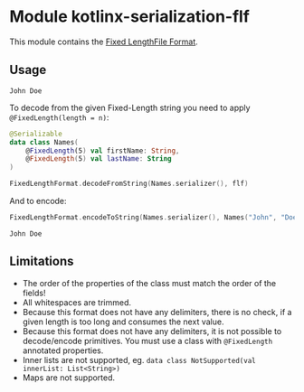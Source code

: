 # Module kotlinx-serialization-flf

This module contains the [Fixed LengthFile Format](https://www.ibm.com/docs/en/psfa/7.2.1?topic=format-fixed-length-files).

## Usage

```
John Doe  
```

To decode from the given Fixed-Length string you need to apply `@FixedLength(length = n)`:

```kotlin
@Serializable
data class Names(
    @FixedLength(5) val firstName: String,
    @FixedLength(5) val lastName: String
)

FixedLengthFormat.decodeFromString(Names.serializer(), flf)
```

And to encode:

```kotlin
FixedLengthFormat.encodeToString(Names.serializer(), Names("John", "Doe"))
```

```
John Doe  
```

## Limitations

- The order of the properties of the class must match the order of the fields!
- All whitespaces are trimmed.
- Because this format does not have any delimiters, there is no check, if a given length is too long and consumes the
  next value.
- Because this format does not have any delimiters, it is not possible to decode/encode primitives. You must use a class
  with `@FixedLength` annotated properties.
- Inner lists are not supported, eg. `data class NotSupported(val innerList: List<String>)`
- Maps are not supported.
